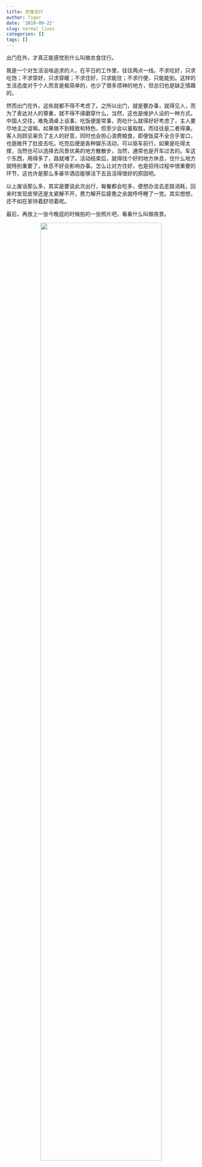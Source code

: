 ```yaml
---
title: 衣食住行
author: Tiger
date: '2019-09-22'
slug: normal lives
categories: []
tags: []
---
```


出门在外，才真正能感觉到什么叫做衣食住行。

我是一个对生活没啥追求的人，在平日的工作里，往往两点一线。不求吃好，只求吃饱；不求穿好，只求穿暖；不求住好，只求能住；不求行便，只能能到。这样的生活态度对于个人而言是极简单的，也少了很多烦神的地方，但总归也是缺乏情趣的。

然而出门在外，这些就都不得不考虑了。之所以出门，就是要办事，就得见人，而为了表达对人的尊重，就不得不琢磨穿什么，当然，这也是维护人设的一种方式。中国人交往，难免酒桌上谈事，吃饭便是常事，而吃什么就得好好考虑了，主人要尽地主之谊嘛。如果做不到精致和特色，但至少会以量取胜，而往往是二者得兼。客人则顾忌辜负了主人的好意，同时也会担心浪费粮食，即便饭菜不全合乎胃口，也是敞开了肚皮去吃。吃完后便是各种娱乐活动，可以驱车前行，如果是吃得太撑，当然也可以选择去风景优美的地方散散步，当然，通常也是开车过去的。车这个东西，用得多了，路就堵了。活动结束后，就得找个好的地方休息，住什么地方就特别重要了，休息不好会影响办事。怎么让对方住好，也是招待过程中很重要的环节，这也许是那么多豪华酒店能够活下去且活得很好的原因吧。

以上废话那么多，其实是要说此次出行，每餐都会吃多，便想办法去走路消耗，回来时发现皮带还是太紧解不开，费力解开后疲惫之余就呼呼睡了一觉。其实想想，还不如在家待着舒坦着呢。

最后，再放上一张今晚逛的时候拍的一张照片吧，看看什么叫做夜景。

<div align="center"><img src="/figure/2019-09-22/fig1.jpg" width="80%" \></div>
